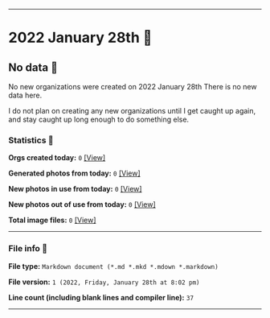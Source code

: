 
***

# 2022 January 28th 📅

## No data 🚫

No new organizations were created on 2022 January 28th There is no new data here.

I do not plan on creating any new organizations until I get caught up again, and stay caught up long enough to do something else.

<!-- I will (hopefully) be creating new organizations at some point later this month. At the moment, I have become overloaded, and need to take a break. The list keeps growing faster than I can catch up on it, and it would have taken 3+ more consecutive days of work, which I can't do right now. !-->

### Statistics 📝

**Orgs created today:** `0` [[View]](/NewOrgs/2022/01_January/README.md#january-28th-2022)

**Generated photos from today:** `0` [[View]](/OrganizationGraphics/ByDate/2022/01_January/28/Generated/)

**New photos in use from today:** `0` [[View]](/OrganizationGraphics/ByDate/2022/01_January/28/Used/)

**New photos out of use from today:** `0` [[View]](/OrganizationGraphics/ByDate/2022/01_January/28/Unused/)

**Total image files:** `0` [[View]](/OrganizationGraphics/ByDate/2022_January/28/)

***

### File info 📜

**File type:** `Markdown document (*.md *.mkd *.mdown *.markdown)`

**File version:** `1 (2022, Friday, January 28th at 8:02 pm)`

**Line count (including blank lines and compiler line):** `37`

***
